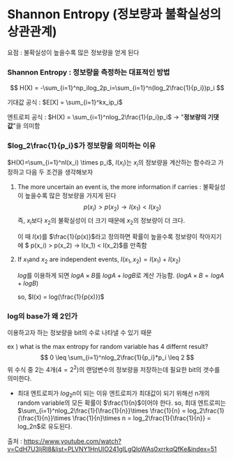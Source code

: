 # Shannon Entropy (정보량과 불확실성의 상관관계)

요점  : 불확실성이 높을수록 많은 정보량을 얻게 된다

### Shannon Entropy : 정보량을 측정하는 대표적인 방법


$$
H(X) = -\sum_{i=1}^np_ilog_2p_i=\sum_{i=1}^n(log_2\frac{1}{p_i})p_i
$$


기대값 공식 : $E[X] = \sum_{i=1}^kx_ip_i$

엔트로피 공식 : $H(X) = \sum_{i=1}^nlog_2\frac{1}{p_i}p_i$ → "**정보량의 기댓값**"을 의미함



### $log_2\frac{1}{p_i}$가 정보량을 의미하는 이유

$H(X)=\sum_{i=1}^nI(x_i) \times p_i$, $I(x_i)$는 $x_i$의 정보량을 계산하는 함수라고 가정하고 다음 두 조건을 생각해보자

1. The more uncertain an event is, the more information if carries : 불확실성이 높을수록 많은 정보량을 가지게 된다
   $$
   p(x_i) > p(x_2) → I(x_1) < I(x_2)
   $$
   즉, $x_i$보다 $x_2$의 불확실성이 더 크기 때문에 $x_2$의 정보량이 더 크다. 

   이 때 $I(x)$를 $\frac{1}{p(x)}$라고 정의하면 확률이 높을수록 정보량이 작아지기에  $ p(x_i) > p(x_2) → I(x_1) < I(x_2)$를 만족함

2. If $x_1$and $x_2$ are independent events, $I(x_1,x_2) = I(x_1)+I(x_2)$

   $log$를 이용하게 되면 $log A \times B$를 $logA+logB$로 계산 가능함. ($log A \times B=logA+logB$)

   so, $I(x) = log(\frac{1}{p(x)})$



### log의 base가 왜 2인가

이용하고자 하는 정보량을 bit의 수로 나타낼 수 있기 때문

ex )  what is the max entropy for random variable has 4 differnt result?
$$
0 \leq \sum_{i=1}^nlog_2\frac{1}{p_i}*p_i \leq 2
$$
위 수식 중 2는 4개($4=2^2$)의 랜덤변수의 정보량을 저장하는데 필요한 bit의 갯수를 의미한다.

- 최대 엔트로피가 $log_2n$이 되는 이유
  엔트로피가 최대값이 되기 위해선 n개의 random variable의 모든 확률이 $\frac{1}{n}$이어야 한다.
  so, 최대 엔트로피는 $\sum_{i=1}^nlog_2\frac{1}{\frac{1}{n}}\times \frac{1}{n} = log_2\frac{1}{\frac{1}{n}}\times \frac{1}{n}\times n = log_2\frac{1}{\frac{1}{n}} = log_2n$로 유도된다. 















출처 : https://www.youtube.com/watch?v=CdH7U3IjRI8&list=PLVNY1HnUlO241gILgQloWAs0xrrkqQfKe&index=51
